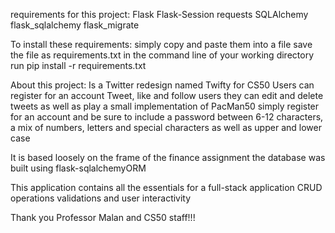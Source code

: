requirements for this project:
Flask
Flask-Session
requests
SQLAlchemy
flask_sqlalchemy
flask_migrate

To install these requirements:
simply copy and paste them into a file
save the file as requirements.txt
in the command line of your working directory run
pip install -r requirements.txt

About this project:
Is a Twitter redesign named Twifty
for CS50
Users can register for an account
Tweet, like and follow users
they can edit and delete tweets
as well as play a small implementation of PacMan50
simply register for an account and be sure to include a password
between 6-12 characters, a mix of numbers, letters and special characters
as well as upper and lower case

It is based loosely on the frame of the finance assignment
the database was built using flask-sqlalchemyORM

This application contains all the essentials for a full-stack application
CRUD operations
validations
and user interactivity

Thank you Professor Malan and CS50 staff!!!